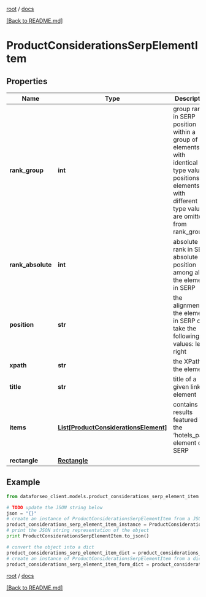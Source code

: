 [root](./../ "root") / [docs](./ "docs")

[[Back to README.md]](./../README.md "[Back to README.md]")

# ProductConsiderationsSerpElementItem

## Properties

Name | Type | Description | Notes
------------ | ------------- | ------------- | -------------
**rank_group** | **int** | group rank in SERP position within a group of elements with identical type values positions of elements with different type values are omitted from rank_group | [optional]
**rank_absolute** | **int** | absolute rank in SERP absolute position among all the elements in SERP | [optional]
**position** | **str** | the alignment of the element in SERP can take the following values: left, right | [optional]
**xpath** | **str** | the XPath of the element | [optional]
**title** | **str** | title of a given link element | [optional]
**items** | [**List[ProductConsiderationsElement]**](ProductConsiderationsElement.md) | contains results featured in the ‘hotels_pack’ element of SERP | [optional]
**rectangle** | [**Rectangle**](Rectangle.md) |  | [optional]

## Example

```python
from dataforseo_client.models.product_considerations_serp_element_item import ProductConsiderationsSerpElementItem

# TODO update the JSON string below
json = "{}"
# create an instance of ProductConsiderationsSerpElementItem from a JSON string
product_considerations_serp_element_item_instance = ProductConsiderationsSerpElementItem.from_json(json)
# print the JSON string representation of the object
print ProductConsiderationsSerpElementItem.to_json()

# convert the object into a dict
product_considerations_serp_element_item_dict = product_considerations_serp_element_item_instance.to_dict()
# create an instance of ProductConsiderationsSerpElementItem from a dict
product_considerations_serp_element_item_form_dict = product_considerations_serp_element_item.from_dict(product_considerations_serp_element_item_dict)
```

  

[root](./../ "root") / [docs](./ "docs")

[[Back to README.md]](./../README.md "[Back to README.md]")